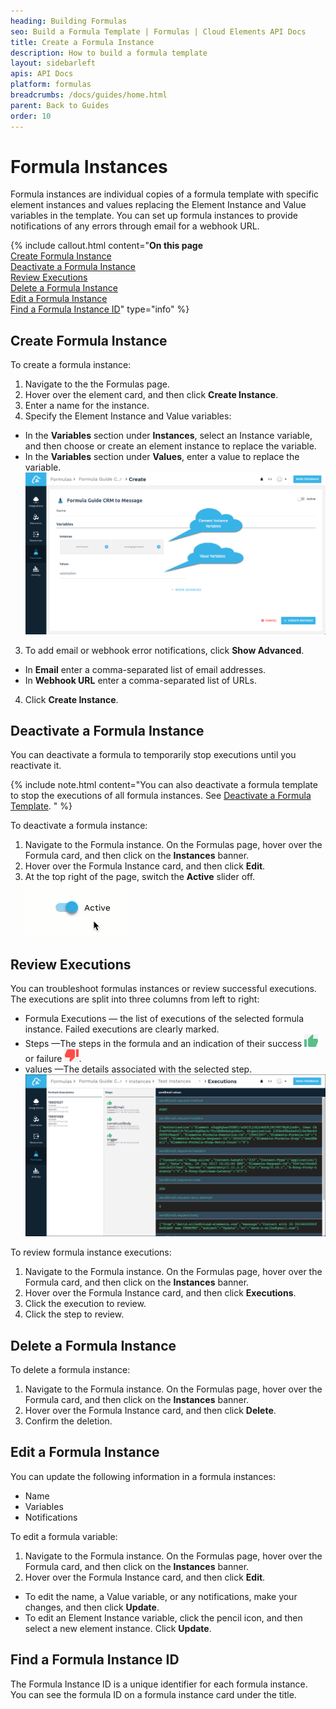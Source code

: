 ```yaml
---
heading: Building Formulas
seo: Build a Formula Template | Formulas | Cloud Elements API Docs
title: Create a Formula Instance
description: How to build a formula template
layout: sidebarleft
apis: API Docs
platform: formulas
breadcrumbs: /docs/guides/home.html
parent: Back to Guides
order: 10
---
```


# Formula Instances

Formula instances are individual copies of a formula template with specific element instances and values replacing the Element Instance and Value variables in the template. You can set up formula instances to provide notifications of any errors through email for a webhook URL.

{% include callout.html content="<strong>On this page</strong></br><a href=#create-formula-instance>Create Formula Instance</a></br><a href=#deactivate-a-formula-instance>Deactivate a Formula Instance</a></br><a href=#review-executions>Review Executions</a></br><a href=#delete-a-formula-instance>Delete a Formula Instance</a></br><a href=#edit-a-formula-instance>Edit a Formula Instance</a></br><a href=#find-a-formula-instance-id>Find a Formula Instance ID</a>" type="info" %}

## Create Formula Instance

To create a formula instance:

1. Navigate to the the Formulas page.
2. Hover over the element card, and then click **Create Instance**.
3. Enter a name for the instance.
4. Specify the Element Instance and Value variables:
  * In the **Variables** section under **Instances**,  select an Instance variable, and then choose or create an element instance to replace the variable.
  * In the **Variables** section under **Values**, enter a value to replace the variable.
  ![Variables](img/create-instance.png)
3. To add email or webhook error notifications, click **Show Advanced**.
  * In **Email** enter a comma-separated list of email addresses.
  * In **Webhook URL** enter a comma-separated list of URLs.
4. Click **Create Instance**.

## Deactivate a Formula Instance

You can deactivate a formula to temporarily stop executions until you reactivate it.

{% include note.html content="You can also deactivate a formula template to stop the executions of all formula instances. See <a href=build-template/#deactivate-a-formula-template>Deactivate a Formula Template</a>. " %}

To deactivate a formula instance:

1. Navigate to the Formula instance. On the Formulas page, hover over the Formula card, and then click on the **Instances** banner.
2. Hover over the Formula Instance card, and then click **Edit**.
3. At the top right of the page, switch the **Active** slider off.
![Active](img/active.gif)


## Review Executions

You can troubleshoot formulas instances or review successful executions. The executions are split into three columns from left to right:

* Formula Executions &mdash; the list of executions of the selected formula instance. Failed executions are clearly marked.
* Steps &mdash;The steps in the formula and an indication of their success <img src="img/icon-step-success.png" alt="Success" class="inlineImage"> or failure <img src="img/icon-step-failure.png" alt="Failure" class="inlineImage">.
* values &mdash;The details associated with the selected step.
![Formula Instance Executions](img/instance-executions.png)

To review formula instance executions:

1. Navigate to the Formula instance. On the Formulas page, hover over the Formula card, and then click on the **Instances** banner.
2. Hover over the Formula Instance card, and then click **Executions**.
3. Click the execution to review.
4. Click the step to review.


## Delete a Formula Instance

To delete a formula instance:

1. Navigate to the Formula instance. On the Formulas page, hover over the Formula card, and then click on the **Instances** banner.
2. Hover over the Formula Instance card, and then click **Delete**.
3. Confirm the deletion.

## Edit a Formula Instance

You can update the following information in a formula instances:

* Name
* Variables
* Notifications

To edit a formula variable:

1. Navigate to the Formula instance. On the Formulas page, hover over the Formula card, and then click on the **Instances** banner.
2. Hover over the Formula Instance card, and then click **Edit**.
  * To edit the name, a Value variable, or any notifications, make your changes, and then click **Update**.
  * To edit an Element Instance variable, click the pencil icon, and then select a new element instance. Click **Update**.

## Find a Formula Instance ID

The Formula Instance ID is a unique identifier for each formula instance. You can see the formula ID on a formula instance card under the title.
